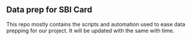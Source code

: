 ## Data prep for SBI Card

This repo mostly contains the scripts and automation used to ease data prepping for our project. It will be updated with the same with time.